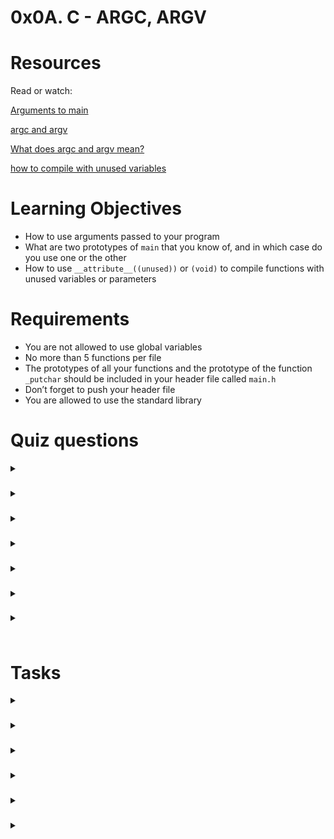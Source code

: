 # **0x0A. C - ARGC, ARGV**

# Resources
Read or watch:

[Arguments to main](https://publications.gbdirect.co.uk//c_book/chapter10/arguments_to_main.html)

[argc and argv](http://crasseux.com/books/ctutorial/argc-and-argv.html)

[What does argc and argv mean?](https://www.youtube.com/watch?v=aP1ijjeZc24)

[how to compile with unused variables]()

# Learning Objectives
- How to use arguments passed to your program
- What are two prototypes of `main` that you know of, and in which case do you use one or the other
- How to use `__attribute__((unused))` or `(void)` to compile functions with unused variables or parameters

# Requirements
- You are not allowed to use global variables
- No more than 5 functions per file
- The prototypes of all your functions and the prototype of the function `_putchar` should be included in your header file called `main.h`
- Don’t forget to push your header file
- You are allowed to use the standard library

# Quiz questions
<details>
<summary>

### 
</summary>


</details>

<details>
<summary>

### 
</summary>


</details>

<details>
<summary>

### 
</summary>


</details>

<details>
<summary>

### 
</summary>


</details>

<details>
<summary>

### 
</summary>


</details>

<details>
<summary>

### 
</summary>


</details>

<details>
<summary>

### 
</summary>


</details>

# Tasks
<details>
<summary>

### 
</summary>


</details>

<details>
<summary>

### 
</summary>


</details>

<details>
<summary>

### 
</summary>


</details>

<details>
<summary>

### 
</summary>


</details>

<details>
<summary>

### 
</summary>


</details>

<details>
<summary>

### 
</summary>


</details>
